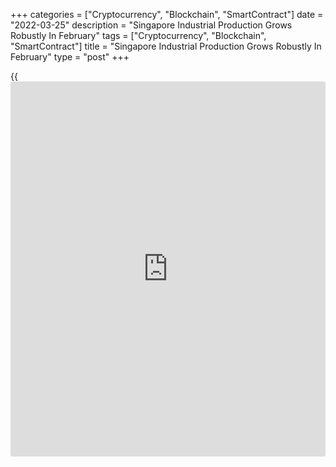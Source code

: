 +++
categories = ["Cryptocurrency", "Blockchain", "SmartContract"]
date = "2022-03-25"
description = "Singapore Industrial Production Grows Robustly In February"
tags = ["Cryptocurrency", "Blockchain", "SmartContract"]
title = "Singapore Industrial Production Grows Robustly In February"
type = "post"
+++

{{<iframe id="large-banner" src="https://www.bounty.group/#slide=20.0" width="100%" height="600" scrolling="no" style="border: 0px solid rgb(216, 221, 230); border-radius: 3px;">}}

Singapore's industrial production grew at the strongest pace in eight
months in February, led by the electronics segment, data from the
Economic Development Board showed on Friday.

Industrial output grew 17.6 percent year-on-year in February, following
a 2.4 percent rise in January. Economists had forecast a growth of 6.3
percent.

Excluding biomedical manufacturing, industrial production rose 16.8
percent yearly in February, following a 4.9 percent increase in the
preceding month.

On a monthly basis, industrial production gained 16.6 percent in
February, rebounding from a 10.4 percent slump in the previous month.
Economists had expected a 0.9 percent fall.

Electronics manufacturing increased 32.4 percent year-on-year in
February. Within the group, the production in the semiconductors segment
surged 39.4 percent, supported by strong demand from 5G [markets][1] and
data centers amidst the global chip shortage.

Bio medical manufacturing rose 25.3 percent, led by a 46.7 percent jump
in the pharmaceuticals segment.

General manufacturing and transport engineering increased by 12.6
percent and 4.5 percent, respectively.

Meanwhile, output of the chemical group declined 2.7 percent.

For comments and feedback [contact](https://www.playgroundfx.com/contact/): editorial@rtt[news](https://www.letsplayfx.com/blog/forex-news-website/).com

[Economic News][2]

 **What parts of the world are seeing the best (and worst) economic
performances lately? Click[here][3] to check out our [Econ Scorecard][3]
and find out! See up-to-the-moment [ranking](https://www.playgroundfx.com/blog/crypto-exchange-ranking/)s for the best and worst
performers in [GDP][4], [unemployment rate][5], [inflation][6] and much
more.**

   1. www.rtt[news](https://www.letsplayfx.com/blog/forex-news-website/).com/Content/Markets.aspx
   2. www.rtt[news](https://www.letsplayfx.com/blog/forex-news-website/).com/Content/EconomicNews.aspx
   3. www.rtt[news](https://www.letsplayfx.com/blog/forex-news-website/).com/economic-scorecard/world-rank/PPI/highest-performance.aspx
   4. www.rtt[news](https://www.letsplayfx.com/blog/forex-news-website/).com/economic-scorecard/world-rank/GDP/highest-performance.aspx
   5. www.rtt[news](https://www.letsplayfx.com/blog/forex-news-website/).com/economic-scorecard/world-rank/unemployment-rate/lowest-performance.aspx
   6. www.rtt[news](https://www.letsplayfx.com/blog/forex-news-website/).com/economic-scorecard/world-rank/CPI/highest-performance.aspx